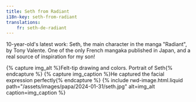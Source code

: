 ```yaml
---
title: Seth from Radiant
i18n-key: seth-from-radiant
translations:
    fr: seth-de-radiant
---
```


10-year-old's latest work: Seth, the main character in the manga "Radiant", by Tony Valente. One of the only French mangaka published in Japan, and a real source of inspiration for my son!

{% capture img_alt %}Felt-tip drawing and colors. Portrait of Seth{% endcapture %} {% capture img_caption %}He captured the facial expression perfectly{% endcapture %} {% include rwd-image.html.liquid
path="/assets/images/papa/2024-01-31/seth.jpg"
alt=img_alt
caption=img_caption
%}
